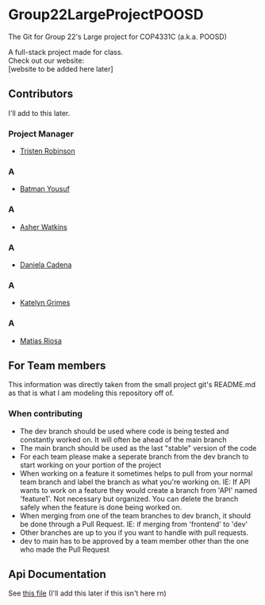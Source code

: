 # Group22LargeProjectPOOSD
The Git for Group 22's Large project for COP4331C (a.k.a. POOSD)<br>

A full-stack project made for class.<br>
Check out our website:<br>
[website to be added here later]

## Contributors
I'll add to this later.
### Project Manager
- [Tristen Robinson](https://github.com/tristen-robinson-ucf)
### A
- [Batman Yousuf](https://github.com/shinobi-404)
### A
- [Asher Watkins](https://github.com/asher12353)
### A
- [Daniela Cadena](https://github.com/danicadena)
### A
- [Katelyn Grimes](https://github.com/kegrimes)
### A
- [Matias Riosa](https://github.com/m-riosa)

## For Team members
This information was directly taken from the small project git's README.md as that is what I am modeling this repository off of.
### When contributing
- The dev branch should be used where code is being tested and constantly worked on. It will often be ahead of the main branch
- The main branch should be used as the last "stable" version of the code
- For each team please make a seperate branch from the dev branch to start working on your portion of the project
- When working on a feature it sometimes helps to pull from your normal team branch and label the branch as what you're working on. IE: If API wants to work on a feature they would create a branch from 'API' named 'feature1'. Not necessary but organized. You can delete the branch safely when the feature is done being worked on.
- When merging from one of the team branches to dev branch, it should be done through a Pull Request. IE: if merging from 'frontend' to 'dev'
- Other branches are up to you if you want to handle with pull requests.
- dev to main has to be approved by a team member other than the one who made the Pull Request

## Api Documentation
See [this file](API.md) (I'll add this later if this isn't here rn)
